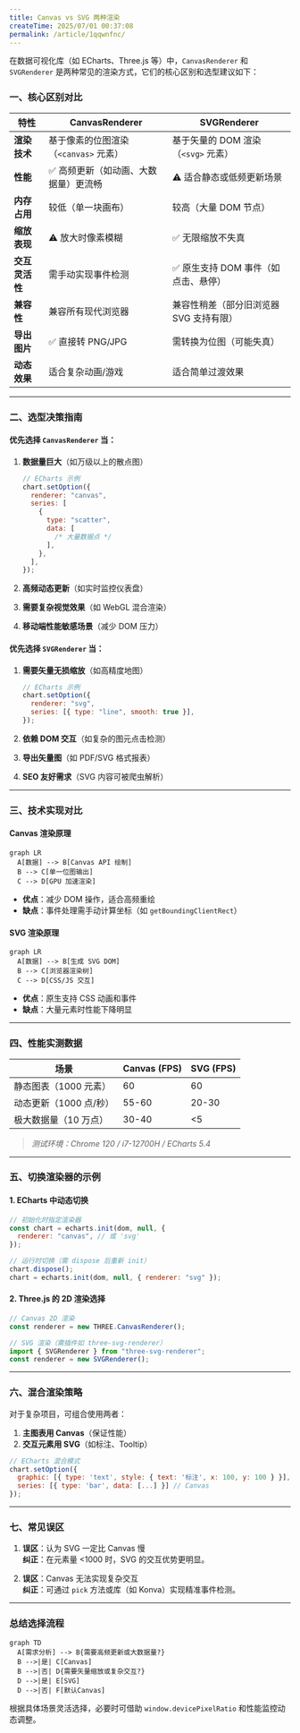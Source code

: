 ```yaml
---
title: Canvas vs SVG 两种渲染
createTime: 2025/07/01 00:37:08
permalink: /article/1qqwnfnc/
---
```


在数据可视化库（如 ECharts、Three.js 等）中，`CanvasRenderer` 和 `SVGRenderer` 是两种常见的渲染方式，它们的核心区别和选型建议如下：

### **一、核心区别对比**

| **特性**       | **CanvasRenderer**                    | **SVGRenderer**                         |
| -------------- | ------------------------------------- | --------------------------------------- |
| **渲染技术**   | 基于像素的位图渲染（`<canvas>` 元素） | 基于矢量的 DOM 渲染（`<svg>` 元素）     |
| **性能**       | ✅ 高频更新（如动画、大数据量）更流畅 | ⚠️ 适合静态或低频更新场景               |
| **内存占用**   | 较低（单一块画布）                    | 较高（大量 DOM 节点）                   |
| **缩放表现**   | ⚠️ 放大时像素模糊                     | ✅ 无限缩放不失真                       |
| **交互灵活性** | 需手动实现事件检测                    | ✅ 原生支持 DOM 事件（如点击、悬停）    |
| **兼容性**     | 兼容所有现代浏览器                    | 兼容性稍差（部分旧浏览器 SVG 支持有限） |
| **导出图片**   | ✅ 直接转 PNG/JPG                     | 需转换为位图（可能失真）                |
| **动态效果**   | 适合复杂动画/游戏                     | 适合简单过渡效果                        |

---

### **二、选型决策指南**

#### **优先选择 `CanvasRenderer` 当：**

1. **数据量巨大**（如万级以上的散点图）

   ```javascript
   // ECharts 示例
   chart.setOption({
     renderer: "canvas",
     series: [
       {
         type: "scatter",
         data: [
           /* 大量数据点 */
         ],
       },
     ],
   });
   ```

2. **高频动态更新**（如实时监控仪表盘）
3. **需要复杂视觉效果**（如 WebGL 混合渲染）
4. **移动端性能敏感场景**（减少 DOM 压力）

#### **优先选择 `SVGRenderer` 当：**

1. **需要矢量无损缩放**（如高精度地图）

   ```javascript
   // ECharts 示例
   chart.setOption({
     renderer: "svg",
     series: [{ type: "line", smooth: true }],
   });
   ```

2. **依赖 DOM 交互**（如复杂的图元点击检测）
3. **导出矢量图**（如 PDF/SVG 格式报表）
4. **SEO 友好需求**（SVG 内容可被爬虫解析）

---

### **三、技术实现对比**

#### **Canvas 渲染原理**

```mermaid
graph LR
  A[数据] --> B[Canvas API 绘制]
  B --> C[单一位图输出]
  C --> D[GPU 加速渲染]
```

- **优点**：减少 DOM 操作，适合高频重绘
- **缺点**：事件处理需手动计算坐标（如 `getBoundingClientRect`）

#### **SVG 渲染原理**

```mermaid
graph LR
  A[数据] --> B[生成 SVG DOM]
  B --> C[浏览器渲染树]
  C --> D[CSS/JS 交互]
```

- **优点**：原生支持 CSS 动画和事件
- **缺点**：大量元素时性能下降明显

---

### **四、性能实测数据**

| **场景**               | Canvas (FPS) | SVG (FPS) |
| ---------------------- | ------------ | --------- |
| 静态图表（1000 元素）  | 60           | 60        |
| 动态更新（1000 点/秒） | 55-60        | 20-30     |
| 极大数据量（10 万点）  | 30-40        | <5        |

> _测试环境：Chrome 120 / i7-12700H / ECharts 5.4_

---

### **五、切换渲染器的示例**

#### **1. ECharts 中动态切换**

```javascript
// 初始化时指定渲染器
const chart = echarts.init(dom, null, {
  renderer: "canvas", // 或 'svg'
});

// 运行时切换（需 dispose 后重新 init）
chart.dispose();
chart = echarts.init(dom, null, { renderer: "svg" });
```

#### **2. Three.js 的 2D 渲染选择**

```javascript
// Canvas 2D 渲染
const renderer = new THREE.CanvasRenderer();

// SVG 渲染（需插件如 three-svg-renderer）
import { SVGRenderer } from "three-svg-renderer";
const renderer = new SVGRenderer();
```

---

### **六、混合渲染策略**

对于复杂项目，可组合使用两者：

1. **主图表用 Canvas**（保证性能）
2. **交互元素用 SVG**（如标注、Tooltip）

```javascript
// ECharts 混合模式
chart.setOption({
  graphic: [{ type: 'text', style: { text: '标注', x: 100, y: 100 } }], // SVG
  series: [{ type: 'bar', data: [...] }] // Canvas
});
```

---

### **七、常见误区**

1. **误区**：认为 SVG 一定比 Canvas 慢  
   **纠正**：在元素量 <1000 时，SVG 的交互优势更明显。

2. **误区**：Canvas 无法实现复杂交互  
   **纠正**：可通过 `pick` 方法或库（如 Konva）实现精准事件检测。

---

### **总结选择流程**

```mermaid
graph TD
  A[需求分析] --> B{需要高频更新或大数据量?}
  B -->|是| C[Canvas]
  B -->|否| D{需要矢量缩放或复杂交互?}
  D -->|是| E[SVG]
  D -->|否| F[默认Canvas]
```

根据具体场景灵活选择，必要时可借助 `window.devicePixelRatio` 和性能监控动态调整。
